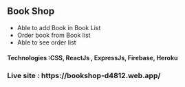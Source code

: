 
<h2>Book Shop </h2>
<ul>
  <li> Able to add Book in Book List</li>
  <li>Order book from Book list</li>
  <li>Able to see order list</li>
  </ul>
  <h4>Technologies :CSS, ReactJs , ExpressJs, Firebase, Heroku</h4>
	<h3>    Live site :      https://bookshop-d4812.web.app/</h3>





